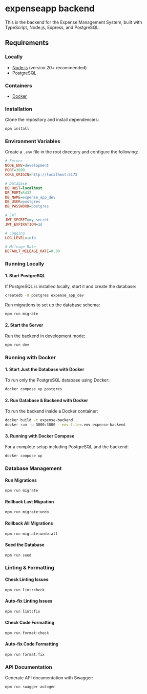 # expenseapp backend

This is the backend for the Expense Management System, built with TypeScript, Node.js, Express, and PostgreSQL.

## Requirements
### Locally

- [Node.js](https://nodejs.org/) (version 20+ recommended)
- PostgreSQL

### Containers

- [Docker](https://www.docker.com/)


### Installation

Clone the repository and install dependencies:

```sh
npm install
```

### Environment Variables

Create a `.env` file in the root directory and configure the following:

```ini
# Server
NODE_ENV=development
PORT=3000
CORS_ORIGIN=http://localhost:5173

# Database
DB_HOST=localhost
DB_PORT=5432
DB_NAME=expense_app_dev
DB_USER=postgres
DB_PASSWORD=postgres

# JWT
JWT_SECRET=my_secret
JWT_EXPIRATION=1d

# Logging
LOG_LEVEL=info

# Mileage Rate
DEFAULT_MILEAGE_RATE=0.30
```

### Running Locally

#### 1. Start PostgreSQL

If PostgreSQL is installed locally, start it and create the database:

```sh
createdb -U postgres expense_app_dev
```

Run migrations to set up the database schema:

```sh
npm run migrate
```

#### 2. Start the Server

Run the backend in development mode:

```sh
npm run dev
```

### Running with Docker

#### 1. Start Just the Database with Docker

To run only the PostgreSQL database using Docker:

```sh
docker compose up postgres
```

#### 2. Run Database & Backend with Docker

To run the backend inside a Docker container:

```sh
docker build -t expense-backend .
docker run -p 3000:3000 --env-file=.env expense-backend
```

#### 3. Running with Docker Compose

For a complete setup including PostgreSQL and the backend:

```sh
docker compose up
```

### Database Management

#### Run Migrations
```sh
npm run migrate
```

#### Rollback Last Migration
```sh
npm run migrate:undo
```

#### Rollback All Migrations
```sh
npm run migrate:undo:all
```

#### Seed the Database
```sh
npm run seed
```

### Linting & Formatting

#### Check Linting Issues
```sh
npm run lint:check
```

#### Auto-fix Linting Issues
```sh
npm run lint:fix
```

#### Check Code Formatting
```sh
npm run format:check
```

#### Auto-fix Code Formatting
```sh
npm run format:fix
```

### API Documentation

Generate API documentation with Swagger:

```sh
npm run swagger-autogen
```
